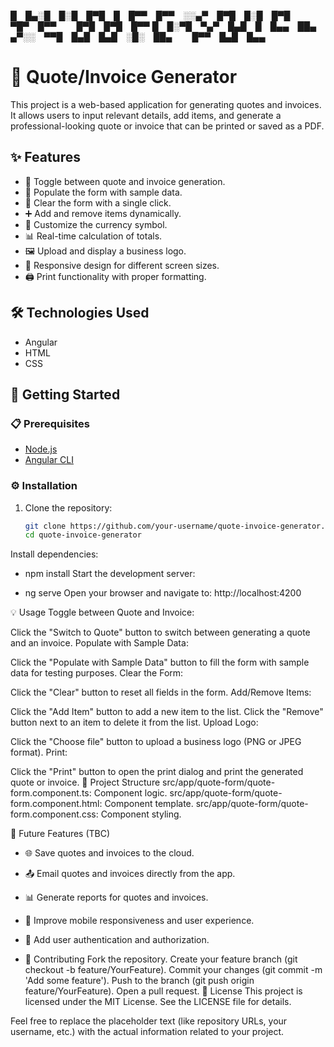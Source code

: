 
█ █▄░█ █░█ █▀█ █ █▀▀ █▀▀ ░░▄▀ █▀█ █░█ █▀█ ▀█▀ █▀▀   █▀█ █▀█ █▀▀
█ █░▀█ ▀▄▀ █▄█ █ █▄▄ ██▄ ▄▀░░ ▀▀█ █▄█ █▄█ ░█░ ██▄   █▀▀ █▄█ █▄▄

# 📄 Quote/Invoice Generator

This project is a web-based application for generating quotes and invoices. It allows users to input relevant details, add items, and generate a professional-looking quote or invoice that can be printed or saved as a PDF.

## ✨ Features

- 🔄 Toggle between quote and invoice generation.
- 🧪 Populate the form with sample data.
- 🧹 Clear the form with a single click.
- ➕ Add and remove items dynamically.
- 💱 Customize the currency symbol.
- 📊 Real-time calculation of totals.
- 🖼️ Upload and display a business logo.
- 📱 Responsive design for different screen sizes.
- 🖨️ Print functionality with proper formatting.

## 🛠️ Technologies Used

- Angular
- HTML
- CSS

## 🚀 Getting Started

### 📋 Prerequisites

- [Node.js](https://nodejs.org/)
- [Angular CLI](https://angular.io/cli)

### ⚙️ Installation
1. Clone the repository:
   ```sh
   git clone https://github.com/your-username/quote-invoice-generator.git
   cd quote-invoice-generator
Install dependencies:

- npm install
Start the development server:

- ng serve
Open your browser and navigate to:
http://localhost:4200

💡 Usage
Toggle between Quote and Invoice:

Click the "Switch to Quote" button to switch between generating a quote and an invoice.
Populate with Sample Data:

Click the "Populate with Sample Data" button to fill the form with sample data for testing purposes.
Clear the Form:

Click the "Clear" button to reset all fields in the form.
Add/Remove Items:

Click the "Add Item" button to add a new item to the list.
Click the "Remove" button next to an item to delete it from the list.
Upload Logo:

Click the "Choose file" button to upload a business logo (PNG or JPEG format).
Print:

Click the "Print" button to open the print dialog and print the generated quote or invoice.
📁 Project Structure
src/app/quote-form/quote-form.component.ts: Component logic.
src/app/quote-form/quote-form.component.html: Component template.
src/app/quote-form/quote-form.component.css: Component styling.

📅 Future Features (TBC)
  - 🌐 Save quotes and invoices to the cloud.
  - 📤 Email quotes and invoices directly from the app.
  - 📊 Generate reports for quotes and invoices.
  - 📱 Improve mobile responsiveness and user experience.
  - 🔐 Add user authentication and authorization.

- 🤝 Contributing
Fork the repository.
Create your feature branch (git checkout -b feature/YourFeature).
Commit your changes (git commit -m 'Add some feature').
Push to the branch (git push origin feature/YourFeature).
Open a pull request.
📜 License
This project is licensed under the MIT License. See the LICENSE file for details.

Feel free to replace the placeholder text (like repository URLs, your username, etc.) with the actual information related to your project.

